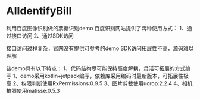 # AIIdentifyBill
利用百度图像识别做的票据识别demo
百度识别网站提供了两种使用方式：
1、通过接口访问
2、通过SDK访问

接口访问过程复杂，官网没有提供可参考的demo
SDK访问拓展性不高，源码难以理解

该demo具有以下特点：
1、代码结构尽可能保持高度解耦，灵活可拓展的方式编写
1、demo采用kotlin+jetpack编写，依赖库采用编码时最新版本，可拓展性极高
2、权限判断使用RxPermissions:0.9.5
3、图片剪裁使用ucrop:2.2.4
4、相机拍照使用matisse:0.5.3

